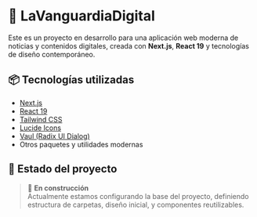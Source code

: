 # 📰 LaVanguardiaDigital

Este es un proyecto en desarrollo para una aplicación web moderna de noticias y contenidos digitales, creada con **Next.js**, **React 19** y tecnologías de diseño contemporáneo.

## 📦 Tecnologías utilizadas

- [Next.js](https://nextjs.org/)
- [React 19](https://react.dev/)
- [Tailwind CSS](https://tailwindcss.com/)
- [Lucide Icons](https://lucide.dev/)
- [Vaul (Radix UI Dialog)](https://ui.shadcn.dev/docs/components/dialog)
- Otros paquetes y utilidades modernas

## 🚧 Estado del proyecto

> 🚧 **En construcción**  
Actualmente estamos configurando la base del proyecto, definiendo estructura de carpetas, diseño inicial, y componentes reutilizables.
